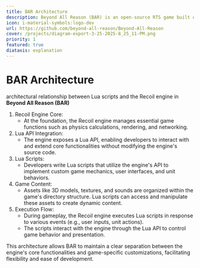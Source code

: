 ```yaml
---
title: BAR Architecture 
description: Beyond All Reason (BAR) is an open-source RTS game built on the Spring Engine
icon: i-material-symbols:logo-dev
url: https://github.com/beyond-all-reason/Beyond-All-Reason
cover: /projects/diagram-export-3-25-2025-8_25_11-PM.png
priority: 1
featured: true
diataxis: explanation
---
```


# BAR Architecture

architectural relationship between Lua scripts and the Recoil engine in **Beyond All Reason (BAR)**

1. Recoil Engine Core:
    - At the foundation, the Recoil engine manages essential game functions such as physics calculations, rendering, and networking.
2. Lua API Integration:
    - The engine exposes a Lua API, enabling developers to interact with and extend core functionalities without modifying the engine's source code.
3. Lua Scripts:
    - Developers write Lua scripts that utilize the engine's API to implement custom game mechanics, user interfaces, and unit behaviors.
4. Game Content:
    - Assets like 3D models, textures, and sounds are organized within the game's directory structure. Lua scripts can access and manipulate these assets to create dynamic content.
5. Execution Flow:
    - During gameplay, the Recoil engine executes Lua scripts in response to various events (e.g., user inputs, unit actions).
    - The scripts interact with the engine through the Lua API to control game behavior and presentation.

This architecture allows BAR to maintain a clear separation between the engine's core functionalities and game-specific customizations, facilitating flexibility and ease of development.



